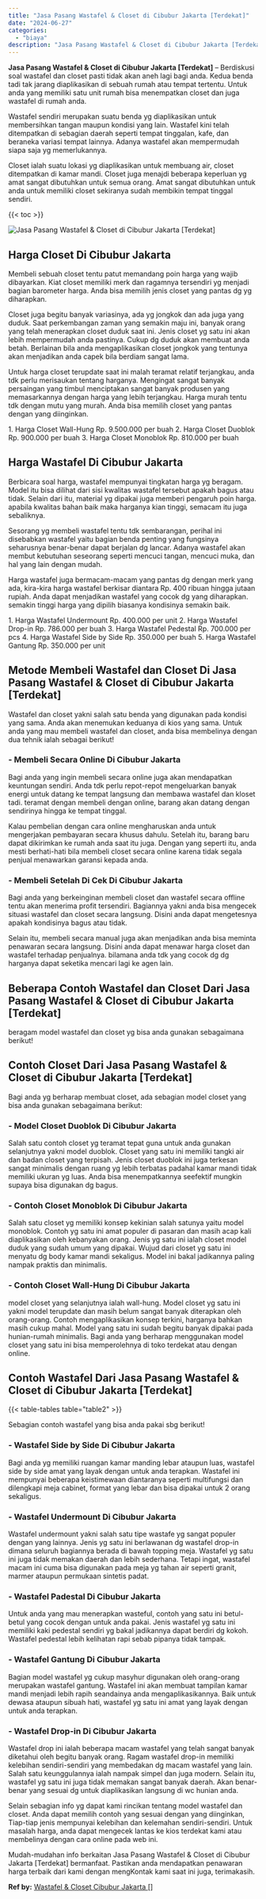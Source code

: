 ```yaml
---
title: "Jasa Pasang Wastafel & Closet di Cibubur Jakarta [Terdekat]"
date: "2024-06-27"
categories: 
  - "biaya"
description: "Jasa Pasang Wastafel & Closet di Cibubur Jakarta [Terdekat]. Mudah-mudahan info berkaitan Jasa Pasang Wastafel & Closet di Cibubur Jakarta [Terdekat] berma..."
---
```


**Jasa Pasang Wastafel & Closet di Cibubur Jakarta \[Terdekat\]** – Berdiskusi soal wastafel dan closet pasti tidak akan aneh lagi bagi anda. Kedua benda tadi tak jarang diaplikasikan di sebuah rumah atau tempat tertentu. Untuk anda yang memiliki satu unit rumah bisa menempatkan closet dan juga wastafel di rumah anda.

Wastafel sendiri merupakan suatu benda yg diaplikasikan untuk membersihkan tangan maupun kondisi yang lain. Wastafel kini telah ditempatkan di sebagian daerah seperti tempat tinggalan, kafe, dan beraneka variasi tempat lainnya. Adanya wastafel akan mempermudah siapa saja yg memerlukannya.

Closet ialah suatu lokasi yg diaplikasikan untuk membuang air, closet ditempatkan di kamar mandi. Closet juga menajdi beberapa keperluan yg amat sangat dibutuhkan untuk semua orang. Amat sangat dibutuhkan untuk anda untuk memiliki closet sekiranya sudah membikin tempat tinggal sendiri.

{{< toc >}}

![Jasa Pasang Wastafel & Closet di Cibubur Jakarta [Terdekat]](/images/wastafel-closet-murah47.png)

## Harga Closet Di Cibubur Jakarta

Membeli sebuah closet tentu patut memandang poin harga yang wajib dibayarkan. Kiat closet memiliki merk dan ragamnya tersendiri yg menjadi bagian barometer harga. Anda bisa memilih jenis closet yang pantas dg yg diharapkan.

Closet juga begitu banyak variasinya, ada yg jongkok dan ada juga yang duduk. Saat perkembangan zaman yang semakin maju ini, banyak orang yang telah menerapkan closet duduk saat ini. Jenis closet yg satu ini akan lebih mempermudah anda pastinya. Cukup dg duduk akan membuat anda betah. Berlainan bila anda mengaplikasikan closet jongkok yang tentunya akan menjadikan anda capek bila berdiam sangat lama.

Untuk harga closet terupdate saat ini malah teramat relatif terjangkau, anda tdk perlu merisaukan tentang harganya. Mengingat sangat banyak persaingan yang timbul menciptakan sangat banyak produsen yang memasarkannya dengan harga yang lebih terjangkau. Harga murah tentu tdk dengan mutu yang murah. Anda bisa memilih closet yang pantas dengan yang diinginkan.

1\. Harga Closet Wall-Hung Rp. 9.500.000 per buah 2. Harga Closet Duoblok Rp. 900.000 per buah 3. Harga Closet Monoblok Rp. 810.000 per buah

## Harga Wastafel Di Cibubur Jakarta

Berbicara soal harga, wastafel mempunyai tingkatan harga yg beragam. Model itu bisa dilihat dari sisi kwalitas wastafel tersebut apakah bagus atau tidak. Selain dari itu, material yg dipakai juga memberi pengaruh poin harga. apabila kwalitas bahan baik maka harganya kian tinggi, semacam itu juga sebaliknya.

Sesorang yg membeli wastafel tentu tdk sembarangan, perihal ini disebabkan wastafel yaitu bagian benda penting yang fungsinya seharusnya benar-benar dapat berjalan dg lancar. Adanya wastafel akan membut kebutuhan seseorang seperti mencuci tangan, mencuci muka, dan hal yang lain dengan mudah.

Harga wastafel juga bermacam-macam yang pantas dg dengan merk yang ada, kira-kira harga wastafel berkisar diantara Rp. 400 ribuan hingga jutaan rupiah. Anda dapat menjadikan wastafel yang cocok dg yang diharapkan. semakin tinggi harga yang dipilih biasanya kondisinya semakin baik.

1\. Harga Wastafel Undermount Rp. 400.000 per unit 2. Harga Wastafel Drop-in Rp. 786.000 per buah 3. Harga Wastafel Pedestal Rp. 700.000 per pcs 4. Harga Wastafel Side by Side Rp. 350.000 per buah 5. Harga Wastafel Gantung Rp. 350.000 per unit

## Metode Membeli Wastafel dan Closet Di Jasa Pasang Wastafel & Closet di Cibubur Jakarta \[Terdekat\]

Wastafel dan closet yakni salah satu benda yang digunakan pada kondisi yang sama. Anda akan menemukan keduanya di kios yang sama. Untuk anda yang mau membeli wastafel dan closet, anda bisa membelinya dengan dua tehnik ialah sebagai berikut!

### \- Membeli Secara Online Di Cibubur Jakarta

Bagi anda yang ingin membeli secara online juga akan mendapatkan keuntungan sendiri. Anda tdk perlu repot-repot mengeluarkan banyak energi untuk datang ke tempat langsung dan membawa wastafel dan kloset tadi. teramat dengan membeli dengan online, barang akan datang dengan sendirinya hingga ke tempat tinggal.

Kalau pembelian dengan cara online mengharuskan anda untuk mengerjakan pembayaran secara khusus dahulu. Setelah itu, barang baru dapat dikirimkan ke rumah anda saat itu juga. Dengan yang seperti itu, anda mesti berhati-hati bila membeli closet secara online karena tidak segala penjual menawarkan garansi kepada anda.

### \- Membeli Setelah Di Cek Di Cibubur Jakarta

Bagi anda yang berkeinginan membeli closet dan wastafel secara offline tentu akan menerima profit tersendiri. Bagiannya yakni anda bisa mengecek situasi wastafel dan closet secara langsung. Disini anda dapat mengetesnya apakah kondisinya bagus atau tidak.

Selain itu, membeli secara manual juga akan menjadikan anda bisa meminta penawaran secara langsung. Disini anda dapat menawar harga closet dan wastafel terhadap penjualnya. bilamana anda tdk yang cocok dg dg harganya dapat seketika mencari lagi ke agen lain.

## Beberapa Contoh Wastafel dan Closet Dari Jasa Pasang Wastafel & Closet di Cibubur Jakarta \[Terdekat\]

beragam model wastafel dan closet yg bisa anda gunakan sebagaimana berikut!

## Contoh Closet Dari Jasa Pasang Wastafel & Closet di Cibubur Jakarta \[Terdekat\]

Bagi anda yg berharap membuat closet, ada sebagian model closet yang bisa anda gunakan sebagaimana berikut:

### \- Model Closet Duoblok Di Cibubur Jakarta

Salah satu contoh closet yg teramat tepat guna untuk anda gunakan selanjutnya yakni model duoblok. Closet yang satu ini memiliki tangki air dan badan closet yang terpisah. Jenis closet duoblok ini juga terkesan sangat minimalis dengan ruang yg lebih terbatas padahal kamar mandi tidak memiliki ukuran yg luas. Anda bisa menempatkannya seefektif mungkin supaya bisa digunakan dg bagus.

### \- Contoh Closet Monoblok Di Cibubur Jakarta

Salah satu closet yg memiliki konsep kekinian salah satunya yaitu model monoblok. Contoh yg satu ini amat populer di pasaran dan masih acap kali diaplikasikan oleh kebanyakan orang. Jenis yg satu ini ialah closet model duduk yang sudah umum yang dipakai. Wujud dari closet yg satu ini menyatu dg body kamar mandi sekaligus. Model ini bakal jadikannya paling nampak praktis dan minimalis.

### \- Contoh Closet Wall-Hung Di Cibubur Jakarta

model closet yang selanjutnya ialah wall-hung. Model closet yg satu ini yakni model terupdate dan masih belum sangat banyak diterapkan oleh orang-orang. Contoh mengaplikasikan konsep terkini, harganya bahkan masih cukup mahal. Model yang satu ini sudah begitu banyak dipakai pada hunian-rumah minimalis. Bagi anda yang berharap menggunakan model closet yang satu ini bisa memperolehnya di toko terdekat atau dengan online.

## Contoh Wastafel Dari Jasa Pasang Wastafel & Closet di Cibubur Jakarta \[Terdekat\]

{{< table-tables table="table2" >}}

Sebagian contoh wastafel yang bisa anda pakai sbg berikut!

### \- Wastafel Side by Side Di Cibubur Jakarta

Bagi anda yg memiliki ruangan kamar manding lebar ataupun luas, wastafel side by side amat yang layak dengan untuk anda terapkan. Wastafel ini mempunyai beberapa keistimewaan diantaranya seperti multifungsi dan dilengkapi meja cabinet, format yang lebar dan bisa dipakai untuk 2 orang sekaligus.

### \- Wastafel Undermount Di Cibubur Jakarta

Wastafel undermount yakni salah satu tipe wastafe yg sangat populer dengan yang lainnya. Jenis yg satu ini berlawanan dg wastafel drop-in dimana seluruh bagiannya berada di bawah topping meja. Wastafel yg satu ini juga tidak memakan daerah dan lebih sederhana. Tetapi ingat, wastafel macam ini cuma bisa digunakan pada meja yg tahan air seperti granit, marmer ataupun permukaan sintetis padat.

### \- Wastafel Padestal Di Cibubur Jakarta

Untuk anda yang mau menerapkan wasteful, contoh yang satu ini betul-betul yang cocok dengan untuk anda pakai. Jenis wastafel yg satu ini memiliki kaki pedestal sendiri yg bakal jadikannya dapat berdiri dg kokoh. Wastafel pedestal lebih kelihatan rapi sebab pipanya tidak tampak.

### \- Wastafel Gantung Di Cibubur Jakarta

Bagian model wastafel yg cukup masyhur digunakan oleh orang-orang merupakan wastafel gantung. Wastafel ini akan membuat tampilan kamar mandi menjadi lebih rapih seandainya anda mengaplikasikannya. Baik untuk dewasa ataupun sibuah hati, wastafel yg satu ini amat yang layak dengan untuk anda terapkan.

### \- Wastafel Drop-in Di Cibubur Jakarta

Wastafel drop ini ialah beberapa macam wastafel yang telah sangat banyak diketahui oleh begitu banyak orang. Ragam wastafel drop-in memiliki kelebihan sendiri-sendiri yang membedakan dg macam wastafel yang lain. Salah satu keunggulannya ialah nampak simpel dan juga modern. Selain itu, wastafel yg satu ini juga tidak memakan sangat banyak daerah. Akan benar-benar yang sesuai dg untuk diaplikasikan langsung di wc hunian anda.

Selain sebagian info yg dapat kami rincikan tentang model wastafel dan closet. Anda dapat memilih contoh yang sesuai dengan yang diinginkan, Tiap-tiap jenis mempunyai kelebihan dan kelemahan sendiri-sendiri. Untuk masalah harga, anda dapat mengecek lantas ke kios terdekat kami atau membelinya dengan cara online pada web ini.

Mudah-mudahan info berkaitan Jasa Pasang Wastafel & Closet di Cibubur Jakarta \[Terdekat\] bermanfaat. Pastikan anda mendapatkan penawaran harga terbaik dari kami dengan mengKontak kami saat ini juga, terimakasih.

**Ref by:** [Wastafel & Closet Cibubur Jakarta []](https://id.wikipedia.org/wiki/Wastafel)
